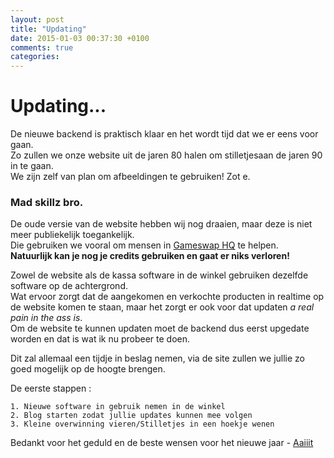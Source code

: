 ```yaml
---
layout: post
title: "Updating"
date: 2015-01-03 00:37:30 +0100
comments: true
categories: 
---
```


# Updating...

  De nieuwe backend is praktisch klaar en het wordt tijd
  dat we er eens voor gaan.  
  Zo zullen we onze website uit de jaren 80 halen om stilletjesaan de jaren 90 in te gaan.  
  We zijn zelf van plan om afbeeldingen te gebruiken!  Zot e.  

### Mad skillz bro.

  De oude versie van de website hebben wij nog draaien, maar deze is niet meer publiekelijk toegankelijk.  
  Die gebruiken we vooral om mensen in [Gameswap HQ](/pages/gameswap-hq) te helpen.  
  **Natuurlijk kan je nog je credits gebruiken en gaat er niks verloren!**


  Zowel de website als de kassa software in de winkel gebruiken dezelfde software
  op de achtergrond.  
  Wat ervoor zorgt dat de aangekomen en verkochte producten in realtime op de website komen te staan,
  maar het zorgt er ook voor dat updaten _a real pain in the ass is_.  
  Om de website te kunnen updaten moet de backend dus eerst upgedate worden en
  dat is wat ik nu probeer te doen.




  Dit zal allemaal een tijdje in beslag nemen, via de site zullen we jullie zo goed mogelijk 
  op de hoogte brengen.

  De eerste stappen :

    1. Nieuwe software in gebruik nemen in de winkel
    2. Blog starten zodat jullie updates kunnen mee volgen
    3. Kleine overwinning vieren/Stilletjes in een hoekje wenen


Bedankt voor het geduld en de beste wensen voor het nieuwe jaar - [Aaiiit](https://twitter.com/aaiiit)  

